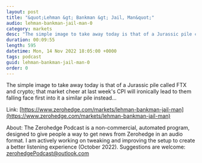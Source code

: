 ```yaml
---
layout: post
title: "&quot;Lehman &gt; Bankman &gt; Jail, Man&quot;"
audio: lehman-bankman-jail-man-0
category: markets
desc: "The simple image to take away today is that of a Jurassic pile called FTX and crypto; that market cheer at last week's CPI will ironically lead to them falling face first into it a similar pile instead..."
duration: 00:09:55
length: 595
datetime: Mon, 14 Nov 2022 18:05:00 +0000
tags: podcast
guid: lehman-bankman-jail-man-0
order: 0
---
```

The simple image to take away today is that of a Jurassic pile called FTX and crypto; that market cheer at last week's CPI will ironically lead to them falling face first into it a similar pile instead...

Link: [https://www.zerohedge.com/markets/lehman-bankman-jail-man](https://www.zerohedge.com/markets/lehman-bankman-jail-man)

About: The Zerohedge Podcast is a non-commercial, automated program, designed to give people a way to get news from Zerohedge in an audio format.  I am actively working on tweaking and improving the setup to create a better listening experience (October 2022).  Suggestions are welcome: [zerohedgePodcast@outlook.com](mailto:zerohedgePodcast@outlook.com)